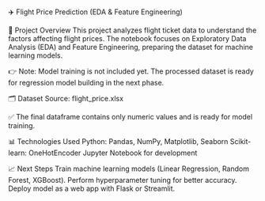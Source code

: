✈️ Flight Price Prediction (EDA & Feature Engineering)

📌 Project Overview
This project analyzes flight ticket data to understand the factors affecting flight prices. The notebook focuses on Exploratory Data Analysis (EDA) and Feature Engineering, preparing the dataset for machine learning models.

👉 Note: Model training is not included yet. The processed dataset is ready for regression model building in the next phase.

🗂️ Dataset
Source: flight_price.xlsx

✅ The final dataframe contains only numeric values and is ready for model training.

📊 Technologies Used
Python: Pandas, NumPy, Matplotlib, Seaborn
Scikit-learn: OneHotEncoder
Jupyter Notebook for development


📈 Next Steps
Train machine learning models (Linear Regression, Random Forest, XGBoost).
Perform hyperparameter tuning for better accuracy.
Deploy model as a web app with Flask or Streamlit.
